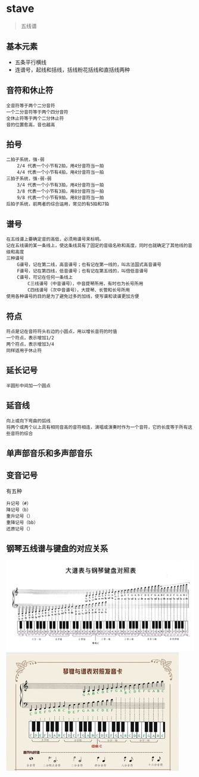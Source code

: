# stave

> 五线谱

## 基本元素

* 五条平行横线
* 连谱号，起线和括线，括线粉花括线和直括线两种


## 音符和休止符

    全音符等于两个二分音符
    一个二分音符等于两个四分音符
    全休止符等于两个二分休止符
    音的位置愈高，音也越高

## 拍号
    二拍子系统，强-弱
        2/4 代表一个小节有2拍，用4分音符当一拍
        4/4 代表一个小节有4拍，用4分音符当一拍
    三拍子系统，强-弱-弱
        3/4 代表一个小节有3拍，用4分音符当一拍
        3/8 代表一个小节有3拍，用8分音符当一拍
        9/8 代表一个小节有9拍，用8分音符当一拍
    后拍子系统，前两者的综合运用，常见的有5拍和7拍

## 谱号

    在五线谱上要确定音的高低，必须用谱号来标明。
    记在五线谱的某一条线上，使这条线具有了固定的音级名称和高度，同时也就确定了其他线的音级和高度
    三种谱号
        G谱号，记在第二线，高音谱号；也有记在第一线的，叫古法国式高音谱号
        F谱号，记在第四线，低音谱号；也有记在第五线的，叫倍低音谱号
        C谱号，可记在任何一条线上
            C三线谱号（中音谱号），中音提琴所用，有时也为长号所用
            C四线谱号（次中音谱号），大提琴、长管和长号所用
    使用各种谱号的目的是为了避免过多的加线，使写谱和读谱更加方便

## 符点
    符点是记在音符符头右边的小圆点，用以增长音符的时值
    一个符点，表示增加1/2
    两个符点，表示增加3/4
    同样适用于休止符

## 延长记号

    半圆形中间加一个圆点

## 延音线
    向上或向下弯曲的弧线
    将两个或两个以上具有相同音高的音符相连，演唱或演奏时作为一个音符，它的长度等于所有这些音符的综合

## 单声部音乐和多声部音乐

## 变音记号

有五种

    升记号（#）
    降记号（b）
    重升记号（）
    重降记号（bb）
    还原记号（）


## 钢琴五线谱与键盘的对应关系

<img src="./img/piano-stave.jpg">

<img src="./img/piano-stave-2.jpg">
